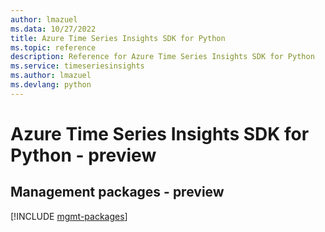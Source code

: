 ```yaml
---
author: lmazuel
ms.data: 10/27/2022
title: Azure Time Series Insights SDK for Python
ms.topic: reference
description: Reference for Azure Time Series Insights SDK for Python
ms.service: timeseriesinsights
ms.author: lmazuel
ms.devlang: python
---
```

# Azure Time Series Insights SDK for Python - preview

## Management packages - preview
[!INCLUDE [mgmt-packages](time-series-insights-mgmt-index.md)]